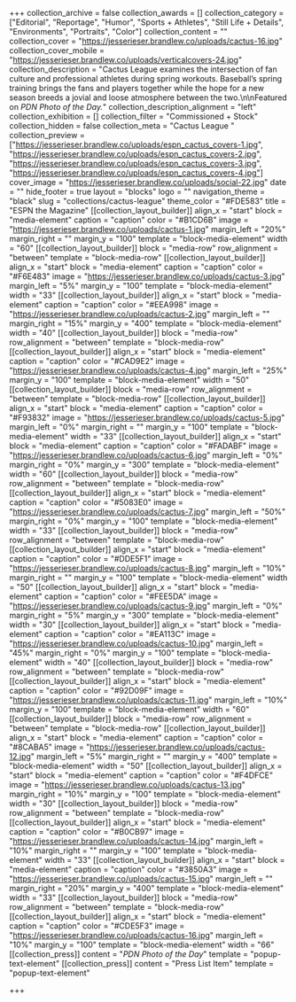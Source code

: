 +++
collection_archive = false
collection_awards = []
collection_category = ["Editorial", "Reportage", "Humor", "Sports + Athletes", "Still Life + Details", "Environments", "Portraits", "Color"]
collection_content = ""
collection_cover = "https://jesserieser.brandlew.co/uploads/cactus-16.jpg"
collection_cover_mobile = "https://jesserieser.brandlew.co/uploads/verticalcovers-24.jpg"
collection_description = "Cactus League examines the intersection of fan culture and professional athletes during spring workouts. Baseball’s spring training brings the fans and players together while the hope for a new season breeds a jovial and loose atmosphere between the two.\n\nFeatured on _PDN Photo of the Day._"
collection_description_alignment = "left"
collection_exhibition = []
collection_filter = "Commissioned + Stock"
collection_hidden = false
collection_meta = "Cactus League "
collection_preview = ["https://jesserieser.brandlew.co/uploads/espn_cactus_covers-1.jpg", "https://jesserieser.brandlew.co/uploads/espn_cactus_covers-2.jpg", "https://jesserieser.brandlew.co/uploads/espn_cactus_covers-3.jpg", "https://jesserieser.brandlew.co/uploads/espn_cactus_covers-4.jpg"]
cover_image = "https://jesserieser.brandlew.co/uploads/social-22.jpg"
date = ""
hide_footer = true
layout = "blocks"
logo = ""
navigation_theme = "black"
slug = "collections/cactus-league"
theme_color = "#FDE583"
title = "ESPN the Magazine"
[[collection_layout_builder]]
align_x = "start"
block = "media-element"
caption = "caption"
color = "#B1CD6B"
image = "https://jesserieser.brandlew.co/uploads/cactus-1.jpg"
margin_left = "20%"
margin_right = ""
margin_y = "100"
template = "block-media-element"
width = "60"
[[collection_layout_builder]]
block = "media-row"
row_alignment = "between"
template = "block-media-row"
[[collection_layout_builder]]
align_x = "start"
block = "media-element"
caption = "caption"
color = "#F6E483"
image = "https://jesserieser.brandlew.co/uploads/cactus-3.jpg"
margin_left = "5%"
margin_y = "100"
template = "block-media-element"
width = "33"
[[collection_layout_builder]]
align_x = "start"
block = "media-element"
caption = "caption"
color = "#EEA998"
image = "https://jesserieser.brandlew.co/uploads/cactus-2.jpg"
margin_left = ""
margin_right = "15%"
margin_y = "400"
template = "block-media-element"
width = "40"
[[collection_layout_builder]]
block = "media-row"
row_alignment = "between"
template = "block-media-row"
[[collection_layout_builder]]
align_x = "start"
block = "media-element"
caption = "caption"
color = "#CAD9E2"
image = "https://jesserieser.brandlew.co/uploads/cactus-4.jpg"
margin_left = "25%"
margin_y = "100"
template = "block-media-element"
width = "50"
[[collection_layout_builder]]
block = "media-row"
row_alignment = "between"
template = "block-media-row"
[[collection_layout_builder]]
align_x = "start"
block = "media-element"
caption = "caption"
color = "#F93832"
image = "https://jesserieser.brandlew.co/uploads/cactus-5.jpg"
margin_left = "0%"
margin_right = ""
margin_y = "100"
template = "block-media-element"
width = "33"
[[collection_layout_builder]]
align_x = "start"
block = "media-element"
caption = "caption"
color = "#FADABF"
image = "https://jesserieser.brandlew.co/uploads/cactus-6.jpg"
margin_left = "0%"
margin_right = "0%"
margin_y = "300"
template = "block-media-element"
width = "60"
[[collection_layout_builder]]
block = "media-row"
row_alignment = "between"
template = "block-media-row"
[[collection_layout_builder]]
align_x = "start"
block = "media-element"
caption = "caption"
color = "#5083E0"
image = "https://jesserieser.brandlew.co/uploads/cactus-7.jpg"
margin_left = "50%"
margin_right = "0%"
margin_y = "100"
template = "block-media-element"
width = "33"
[[collection_layout_builder]]
block = "media-row"
row_alignment = "between"
template = "block-media-row"
[[collection_layout_builder]]
align_x = "start"
block = "media-element"
caption = "caption"
color = "#DDE5F1"
image = "https://jesserieser.brandlew.co/uploads/cactus-8.jpg"
margin_left = "10%"
margin_right = ""
margin_y = "100"
template = "block-media-element"
width = "50"
[[collection_layout_builder]]
align_x = "start"
block = "media-element"
caption = "caption"
color = "#FEE5DA"
image = "https://jesserieser.brandlew.co/uploads/cactus-9.jpg"
margin_left = "0%"
margin_right = "5%"
margin_y = "300"
template = "block-media-element"
width = "30"
[[collection_layout_builder]]
align_x = "start"
block = "media-element"
caption = "caption"
color = "#EA113C"
image = "https://jesserieser.brandlew.co/uploads/cactus-10.jpg"
margin_left = "45%"
margin_right = "0%"
margin_y = "100"
template = "block-media-element"
width = "40"
[[collection_layout_builder]]
block = "media-row"
row_alignment = "between"
template = "block-media-row"
[[collection_layout_builder]]
align_x = "start"
block = "media-element"
caption = "caption"
color = "#92D09F"
image = "https://jesserieser.brandlew.co/uploads/cactus-11.jpg"
margin_left = "10%"
margin_y = "100"
template = "block-media-element"
width = "60"
[[collection_layout_builder]]
block = "media-row"
row_alignment = "between"
template = "block-media-row"
[[collection_layout_builder]]
align_x = "start"
block = "media-element"
caption = "caption"
color = "#8CABA5"
image = "https://jesserieser.brandlew.co/uploads/cactus-12.jpg"
margin_left = "5%"
margin_right = ""
margin_y = "400"
template = "block-media-element"
width = "50"
[[collection_layout_builder]]
align_x = "start"
block = "media-element"
caption = "caption"
color = "#F4DFCE"
image = "https://jesserieser.brandlew.co/uploads/cactus-13.jpg"
margin_right = "10%"
margin_y = "100"
template = "block-media-element"
width = "30"
[[collection_layout_builder]]
block = "media-row"
row_alignment = "between"
template = "block-media-row"
[[collection_layout_builder]]
align_x = "start"
block = "media-element"
caption = "caption"
color = "#B0CB97"
image = "https://jesserieser.brandlew.co/uploads/cactus-14.jpg"
margin_left = "10%"
margin_right = ""
margin_y = "100"
template = "block-media-element"
width = "33"
[[collection_layout_builder]]
align_x = "start"
block = "media-element"
caption = "caption"
color = "#3850A3"
image = "https://jesserieser.brandlew.co/uploads/cactus-15.jpg"
margin_left = ""
margin_right = "20%"
margin_y = "400"
template = "block-media-element"
width = "33"
[[collection_layout_builder]]
block = "media-row"
row_alignment = "between"
template = "block-media-row"
[[collection_layout_builder]]
align_x = "start"
block = "media-element"
caption = "caption"
color = "#CDE5F3"
image = "https://jesserieser.brandlew.co/uploads/cactus-16.jpg"
margin_left = "10%"
margin_y = "100"
template = "block-media-element"
width = "66"
[[collection_press]]
content = "_PDN Photo of the Day_"
template = "popup-text-element"
[[collection_press]]
content = "Press List Item"
template = "popup-text-element"

+++
